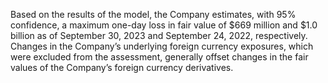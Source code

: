 Based on the results of the model, the Company estimates, with 95% confidence, a maximum one-day loss in fair value of $669
million and $1.0 billion as of September 30, 2023 and September 24, 2022, respectively. Changes in the Company’s underlying
foreign  currency  exposures,  which  were  excluded  from  the  assessment,  generally  offset  changes  in  the  fair  values  of  the
Company’s foreign currency derivatives.